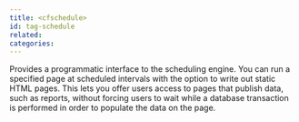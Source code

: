 ```yaml
---
title: <cfschedule>
id: tag-schedule
related:
categories:
---
```


Provides a programmatic interface to the scheduling engine. You can run a specified
  page at scheduled intervals with the option to write out static HTML pages. This lets you offer users
  access to pages that publish data, such as reports, without forcing users to wait while a database transaction
  is performed in order to populate the data on the page.
  